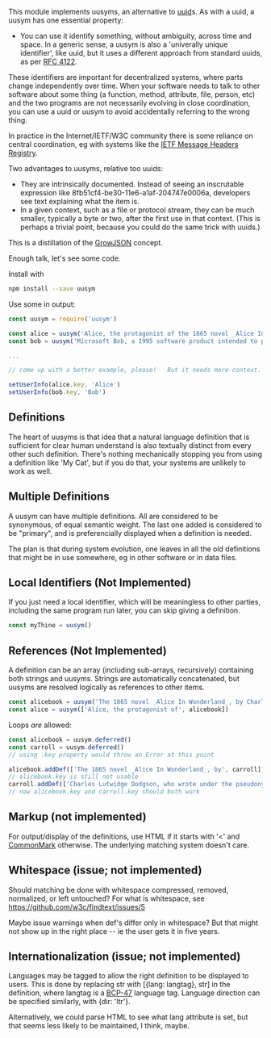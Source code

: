 This module implements uusyms, an alternative to [uuid]s.   As with a uuid, a uusym has one essential property:

* You can use it identify something, without ambiguity, across time and space.  In a generic sense, a uusym is also a 'univerally unique identifier', like uuid, but it uses a different approach from standard uuids, as per [RFC 4122].

These identifiers are important for decentralized systems, where parts change independently over time.  When your software needs to talk to other software about some thing (a function, method, attribute, file, person, etc) and the two programs are not necessarily evolving in close coordination, you can use a uuid or uusym to avoid accidentally referring to the wrong thing.

In practice in the Internet/IETF/W3C community there is some reliance on central coordination, eg with systems like the [IETF Message Headers Registry][1].

Two advantages to uusyms, relative too uuids:

* They are intrinsically documented.  Instead of seeing an inscrutable expression like 8fb51cf4-be30-11e6-a1af-204747e0006a, developers see text explaining what the item is.
* In a given context, such as a file or protocol stream, they can be much smaller, typically a byte or two, after the first use in that context.   (This is perhaps a trivial point, because you could do the same trick with uuids.)

This is a distillation of the [GrowJSON] concept.

Enough talk, let's see some code.

Install with
```sh
npm install --save uusym
```

Use some in output:


```js
const uusym = require('uusym')

const alice = uusym('Alice, the protagonist of the 1865 novel _Alice In Wonderland_, by Lewis Carroll.')
const bob = uusym('Microsoft Bob, a 1995 software product intended to provide a more user-friendly interface to Microsoft Windows.')

...

// come up with a better example, please!   But it needs more context.

setUserInfo(alice.key, 'Alice')
setUserInfo(bob.key, 'Bob')
```

## Definitions

The heart of uusyms is that idea that a natural language definition
that is sufficient for clear human understand is also textually
distinct from every other such definition.  There's nothing
mechanically stopping you from using a definition like 'My Cat', but
if you do that, your systems are unlikely to work as well.

## Multiple Definitions

A uusym can have multiple definitions.  All are considered to be
synonymous, of equal semantic weight.  The last one added is
considered to be "primary", and is preferencially displayed when a
definition is needed.

The plan is that during system evolution, one leaves in all the old
definitions that might be in use somewhere, eg in other software or in
data files.

## Local Identifiers (Not Implemented)

If you just need a local identifier, which will be meaningless to
other parties, including the same program run later, you can skip
giving a definition.


```js
const myThine = uusym()
```

## References (Not Implemented)

A definition can be an array (including sub-arrays, recursively)
containing both strings and uusyms.  Strings are automatically
concatenated, but uusyms are resolved logically as references to other
items.

```js
const alicebook = uusym('The 1865 novel _Alice In Wonderland_, by Charles Lutwidge Dodgson, writing under the pseudonym Lewis Carroll')
const alice = uusym(['Alice, the protagonist of', alicebook])
```

Loops _are_ allowed:


```js
const alicebook = uusym.deferred()
const carroll = uusym.deferred()
// using .key property would throw an Error at this point

alicebook.addDef(['The 1865 novel _Alice In Wonderland_, by', carroll])
// alicebook.key is still not usable
carroll.addDef(['Charles Lutwidge Dodgson, who wrote under the pseudonym Lewis Carroll, famous author of', alicebook])
// now alicebook.key and carroll.key should both work
```

## Markup (not implemented)

For output/display of the definitions, use HTML if it starts with '<'
and [CommonMark] otherwise.  The underlying matching system doesn't
care.

## Whitespace (issue; not implemented)

Should matching be done with whitespace compressed, removed,
normalized, or left untouched?  For what is whitespace, see
https://github.com/w3c/findtext/issues/5

Maybe issue warnings when def's differ only in whitespace?  But that
might not show up in the right place -- ie the user gets it in five
years.

## Internationalization (issue; not implemented)

Languages may be tagged to allow the right definition to be displayed
to users.  This is done by replacing str with [{lang: langtag}, str]
in the definition, where langtag is a [BCP-47] language tag.  Language
direction can be specified similarly, with {dir: 'ltr'}.

Alternatively, we could parse HTML to see what lang attribute is set,
but that seems less likely to be maintained, I think, maybe.


[uuid]: https://en.wikipedia.org/wiki/Universally_unique_identifier
[RFC 4122]: https://tools.ietf.org/html/rfc4122
[1]: http://www.iana.org/assignments/message-headers/message-headers.xhtml
[GrowJSON]: https://decentralyze.com/2014/06/30/growjson/
[BCP-47]: https://tools.ietf.org/html/bcp47
[CommonMark]: http://commonmark.org/